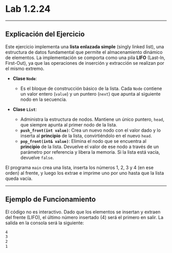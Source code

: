 # Lab 1.2.24

-----

## Explicación del Ejercicio

Este ejercicio implementa una **lista enlazada simple** (singly linked list), una estructura de datos fundamental que permite el almacenamiento dinámico de elementos. La implementación se comporta como una pila **LIFO** (Last-In, First-Out), ya que las operaciones de inserción y extracción se realizan por el mismo extremo.

  * **Clase `Node`**:

      * Es el bloque de construcción básico de la lista. Cada `Node` contiene un valor entero (`value`) y un puntero (`next`) que apunta al siguiente nodo en la secuencia.

  * **Clase `List`**:

      * Administra la estructura de nodos. Mantiene un único puntero, `head`, que siempre apunta al primer nodo de la lista.
      * **`push_front(int value)`**: Crea un nuevo nodo con el valor dado y lo inserta al **principio** de la lista, convirtiéndolo en el nuevo `head`.
      * **`pop_front(int& value)`**: Elimina el nodo que se encuentra al **principio** de la lista. Devuelve el valor de ese nodo a través de un parámetro por referencia y libera la memoria. Si la lista está vacía, devuelve `false`.

El programa `main` crea una lista, inserta los números 1, 2, 3 y 4 (en ese orden) al frente, y luego los extrae e imprime uno por uno hasta que la lista queda vacía.

-----

## Ejemplo de Funcionamiento

El código no es interactivo. Dado que los elementos se insertan y extraen del frente (LIFO), el último número insertado (4) será el primero en salir. La salida en la consola será la siguiente:

```bash
4
3
2
1
```
